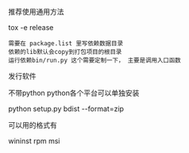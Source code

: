 推荐使用通用方法

tox -e release

```
需要在 package.list 里写依赖数据目录
依赖的lib默认会copy到打包项目的根目录
运行依赖bin/run.py 这个需要定制一下， 主要是调用入口函数
```


发行软件

不带python python各个平台可以单独安装

python setup.py bdist --format=zip

可以用的格式有

wininst
rpm
msi